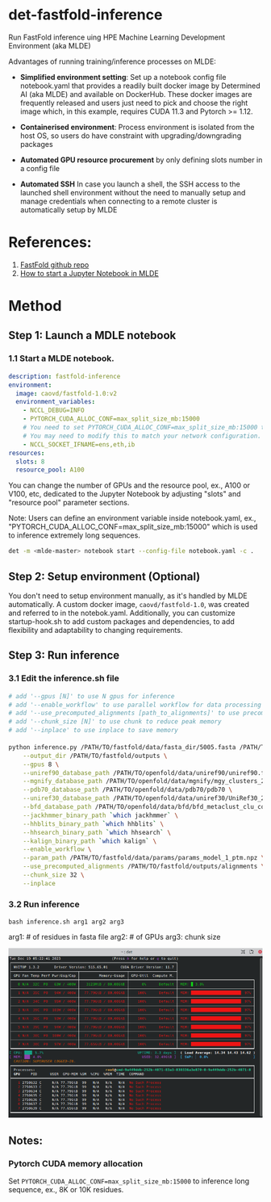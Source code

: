 # det-fastfold-inference
Run FastFold inference uing HPE Machine Learning Development Environment (aka MLDE)

Advantages of running training/inference processes on MLDE:

- **Simplified environment setting**: Set up a notebook config file notebook.yaml that provides a readily built docker image by Determined AI (aka MLDE) and available on DockerHub. These docker images are frequently released and users just need to pick and choose the right image which, in this example, requires CUDA 11.3 and Pytorch >= 1.12.

- **Containerised environment**: Process environment is isolated from the host OS, so users do have constraint with upgrading/downgrading packages

- **Automated GPU resource procurement** by only defining slots number in a config file

- **Automated SSH** In case you launch a shell, the SSH access to the launched shell environment without the need to manually setup and manage credentials when connecting to a remote cluster is automatically setup by MLDE

# References: 
1. [FastFold github repo](https://github.com/hpcaitech/FastFold/tree/main)
2. [How to start a Jupyter Notebook in MLDE](https://hpe-mlde.determined.ai/latest/tools/notebooks.html#jupyter-notebooks)

# Method
## Step 1: Launch a MDLE notebook
### 1.1 Start a MLDE notebook. 

```yaml
description: fastfold-inference
environment:
  image: caovd/fastfold-1.0:v2
  environment_variables:
    - NCCL_DEBUG=INFO
    - PYTORCH_CUDA_ALLOC_CONF=max_split_size_mb:15000
    # You need to set PYTORCH_CUDA_ALLOC_CONF=max_split_size_mb:15000 to inference such an extreme long sequence.
    # You may need to modify this to match your network configuration.
    - NCCL_SOCKET_IFNAME=ens,eth,ib
resources:
  slots: 8
  resource_pool: A100
```

You can change the number of GPUs and the resource pool, ex., A100 or V100, etc,  dedicated to the Jupyter Notebook by adjusting "slots" and "resource pool" parameter sections.

Note: Users can define an environment variable inside notebook.yaml, ex., "PYTORCH_CUDA_ALLOC_CONF=max_split_size_mb:15000" which is used to inference extremely long sequences.

```bash
det -m <mlde-master> notebook start --config-file notebook.yaml -c .
```

## Step 2: Setup environment (Optional)

You don't need to setup environment manually, as it's handled by MLDE automatically. A custom docker image, ```caovd/fastfold-1.0```,  was created and referred to in the notebok.yaml. Additionally, you can customize startup-hook.sh to add custom packages and dependencies, to add flexibility and adaptability to changing requirements. 

## Step 3: Run inference
### 3.1 Edit the inference.sh file

```bash
# add '--gpus [N]' to use N gpus for inference
# add '--enable_workflow' to use parallel workflow for data processing
# add '--use_precomputed_alignments [path_to_alignments]' to use precomputed msa
# add '--chunk_size [N]' to use chunk to reduce peak memory
# add '--inplace' to use inplace to save memory

python inference.py /PATH/TO/fastfold/data/fasta_dir/5005.fasta /PATH/TO/openfold/data/pdb_mmcif/data/files \
    --output_dir /PATH/TO/fastfold/outputs \
    --gpus 8 \
    --uniref90_database_path /PATH/TO/openfold/data/uniref90/uniref90.fasta \
    --mgnify_database_path /PATH/TO/openfold/data/mgnify/mgy_clusters_2018_12.fa \
    --pdb70_database_path /PATH/TO/openfold/data/pdb70/pdb70 \
    --uniref30_database_path /PATH/TO/openfold/data/uniref30/UniRef30_2021_03 \
    --bfd_database_path /PATH/TO/openfold/data/bfd/bfd_metaclust_clu_complete_id30_c90_final_seq.sorted_opt \
    --jackhmmer_binary_path `which jackhmmer` \
    --hhblits_binary_path `which hhblits` \
    --hhsearch_binary_path `which hhsearch` \
    --kalign_binary_path `which kalign` \
    --enable_workflow \
    --param_path /PATH/TO/fastfold/data/params/params_model_1_ptm.npz \
    --use_precomputed_alignments /PATH/TO/fastfold/outputs/alignments \
    --chunk_size 32 \
    --inplace
```

### 3.2 Run inference
```shell
bash inference.sh arg1 arg2 arg3
```
arg1: # of residues in fasta file
arg2: # of GPUs
arg3: chunk size

![](/assets/gpu_util_5005.png)

## Notes: 
### Pytorch CUDA memory allocation

Set `PYTORCH_CUDA_ALLOC_CONF=max_split_size_mb:15000` to inference long sequence, ex., 8K or 10K residues.

